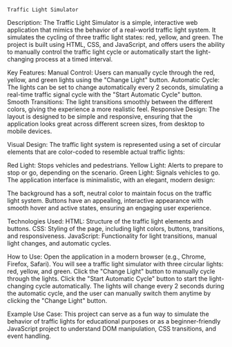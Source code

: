                                                                        Traffic Light Simulator
Description:
              The Traffic Light Simulator is a simple, interactive web application that mimics the behavior of a real-world traffic light system. It simulates the cycling of three traffic light states: red, yellow, and green. The project is built using HTML, CSS, and JavaScript, and offers users the ability to manually control the traffic light cycle or automatically start the light-changing process at a timed interval.

Key Features:
Manual Control: Users can manually cycle through the red, yellow, and green lights using the "Change Light" button.
Automatic Cycle: The lights can be set to change automatically every 2 seconds, simulating a real-time traffic signal cycle with the "Start Automatic Cycle" button.
Smooth Transitions: The light transitions smoothly between the different colors, giving the experience a more realistic feel.
Responsive Design: The layout is designed to be simple and responsive, ensuring that the application looks great across different screen sizes, from desktop to mobile devices.


Visual Design:
The traffic light system is represented using a set of circular elements that are color-coded to resemble actual traffic lights:

Red Light: Stops vehicles and pedestrians.
Yellow Light: Alerts to prepare to stop or go, depending on the scenario.
Green Light: Signals vehicles to go.
The application interface is minimalistic, with an elegant, modern design:

The background has a soft, neutral color to maintain focus on the traffic light system.
Buttons have an appealing, interactive appearance with smooth hover and active states, ensuring an engaging user experience.

Technologies Used:
HTML: Structure of the traffic light elements and buttons.
CSS: Styling of the page, including light colors, buttons, transitions, and responsiveness.
JavaScript: Functionality for light transitions, manual light changes, and automatic cycles.

How to Use:
Open the application in a modern browser (e.g., Chrome, Firefox, Safari).
You will see a traffic light simulator with three circular lights: red, yellow, and green.
Click the "Change Light" button to manually cycle through the lights.
Click the "Start Automatic Cycle" button to start the light-changing cycle automatically.
The lights will change every 2 seconds during the automatic cycle, and the user can manually switch them anytime by clicking the "Change Light" button.

Example Use Case:
This project can serve as a fun way to simulate the behavior of traffic lights for educational purposes or as a beginner-friendly JavaScript project to understand DOM manipulation, CSS transitions, and event handling.
